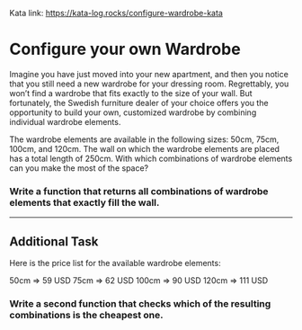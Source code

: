 Kata link: https://kata-log.rocks/configure-wardrobe-kata

# Configure your own Wardrobe

Imagine you have just moved into your new apartment, and then you notice that you still need a new wardrobe for your dressing room. Regrettably, you won’t find a wardrobe that fits exactly to the size of your wall. But fortunately, the Swedish furniture dealer of your choice offers you the opportunity to build your own, customized wardrobe by combining individual wardrobe elements.

The wardrobe elements are available in the following sizes: 50cm, 75cm, 100cm, and 120cm. The wall on which the wardrobe elements are placed has a total length of 250cm. With which combinations of wardrobe elements can you make the most of the space?

### Write a function that returns all combinations of wardrobe elements that exactly fill the wall.

---

## Additional Task

Here is the price list for the available wardrobe elements:

50cm => 59 USD
75cm => 62 USD
100cm => 90 USD
120cm => 111 USD

### Write a second function that checks which of the resulting combinations is the cheapest one.
